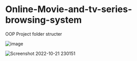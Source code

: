 # Online-Movie-and-tv-series-browsing-system
OOP Project
folder structer

![image](https://user-images.githubusercontent.com/95935466/197378051-05795628-4bd7-48fa-85c9-40851e068a1f.png)

![Screenshot 2022-10-21 230151](https://user-images.githubusercontent.com/95935466/197255193-7f37ef10-59c9-4f94-847b-eeac60554c14.png)
